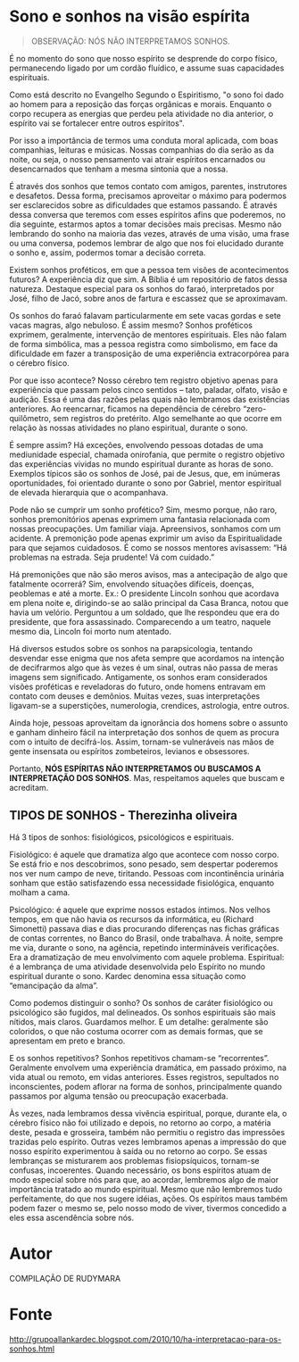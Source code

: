 # Sono e sonhos na visão espírita

> OBSERVAÇÃO: NÓS NÃO INTERPRETAMOS SONHOS.

É no momento do sono que nosso espírito se desprende do corpo físico, permanecendo ligado por um cordão fluídico, e assume suas capacidades espirituais.

Como está descrito no Evangelho Segundo o Espiritismo, "o sono foi dado ao homem para a reposição das forças orgânicas e morais. Enquanto o corpo recupera as energias que perdeu pela atividade no dia anterior, o espírito vai se fortalecer entre outros espíritos".

Por isso a importância de termos uma conduta moral aplicada, com boas companhias, leituras e músicas. Nossas companhias do dia serão as da noite, ou seja, o nosso pensamento vai atrair espíritos encarnados ou desencarnados que tenham a mesma sintonia que a nossa.

É através dos sonhos que temos contato com amigos, parentes, instrutores e desafetos. Dessa forma, precisamos aproveitar o máximo para podermos ser esclarecidos sobre as dificuldades que estamos passando. É através dessa conversa que teremos com esses espíritos afins que poderemos, no dia seguinte, estarmos aptos a tomar decisões mais precisas. Mesmo não lembrando do sonho na maioria das vezes, através de uma visão, uma frase ou uma conversa, podemos lembrar de algo que nos foi elucidado durante o sonho e, assim, podermos tomar a decisão correta.

Existem sonhos proféticos, em que a pessoa tem visões de acontecimentos futuros? A experiência diz que sim. A Bíblia é um repositório de fatos dessa natureza. Destaque especial para os sonhos do faraó, interpretados por José, filho de Jacó, sobre anos de fartura e escassez que se aproximavam.

Os sonhos do faraó falavam particularmente em sete vacas gordas e sete vacas magras, algo nebuloso. É assim mesmo? Sonhos proféticos exprimem, geralmente, intervenção de mentores espirituais. Eles não falam de forma simbólica, mas a pessoa registra como simbolismo, em face da dificuldade em fazer a transposição de uma experiência extracorpórea para o cérebro físico.

Por que isso acontece? Nosso cérebro tem registro objetivo apenas para experiência que passam pelos cinco sentidos – tato, paladar, olfato, visão e audição. Essa é uma das razões pelas quais não lembramos das existências anteriores. Ao reencarnar, ficamos na dependência de cérebro “zero-quilômetro, sem registros do pretérito. Algo semelhante ao que ocorre em relação às nossas atividades no plano espiritual, durante o sono.

É sempre assim? Há exceções, envolvendo pessoas dotadas de uma mediunidade especial, chamada onirofania, que permite o registro objetivo das experiências vividas no mundo espiritual durante as horas de sono. Exemplos típicos são os sonhos de José, pai de Jesus, que, em inúmeras oportunidades, foi orientado durante o sono por Gabriel, mentor espiritual de elevada hierarquia que o acompanhava.

Pode não se cumprir um sonho profético? Sim, mesmo porque, não raro, sonhos premonitórios apenas exprimem uma fantasia relacionada com nossas preocupações. Um familiar viaja. Apreensivos, sonhamos com um acidente. A premonição pode apenas exprimir um aviso da Espiritualidade para que sejamos cuidadosos. É como se nossos mentores avisassem: “Há problemas na estrada. Seja prudente! Vá com cuidado.”

Há premonições que não são meros avisos, mas a antecipação de algo que fatalmente ocorrerá? Sim, envolvendo situações difíceis, doenças, peoblemas e até a morte. Ex.: O presidente Lincoln sonhou que acordava em plena noite e, dirigindo-se ao salão principal da Casa Branca, notou que havia um velório. Perguntou a um soldado, que lhe respondeu que era do presidente, que fora assassinado. Comparecendo a um teatro, naquele mesmo dia, Lincoln foi morto num atentado.

Há diversos estudos sobre os sonhos na parapsicologia, tentando desvendar esse enigma que nos afeta sempre que acordamos na intenção de decifrarmos algo que às vezes é um sinal, outras não passa de meras imagens sem significado. Antigamente, os sonhos eram considerados visões proféticas e reveladoras do futuro, onde homens entravam em contato com deuses e demônios. Muitas vezes, suas interpretações ligavam-se a superstições, numerologia, crendices, astrologia, entre outros.

Ainda hoje, pessoas aproveitam da ignorância dos homens sobre o assunto e ganham dinheiro fácil na interpretação dos sonhos de quem as procura com o intuito de decifrá-los. Assim, tornam-se vulneráveis nas mãos de gente insensata ou espíritos zombeteiros, levianos e obsessores.
 

Portanto, **NÓS ESPÍRITAS NÃO INTERPRETAMOS OU BUSCAMOS A INTERPRETAÇÃO DOS SONHOS**. Mas, respeitamos aqueles que buscam e acreditam.



## TIPOS DE SONHOS - Therezinha oliveira
 

Há 3 tipos de sonhos: fisiológicos, psicológicos e espirituais. 

Fisiológico: é aquele que dramatiza algo que acontece com nosso corpo. Se está frio e nos descobrimos, sono pesado, sem despertar poderemos nos ver num campo de neve, tiritando. Pessoas com incontinência urinária sonham que estão satisfazendo essa necessidade fisiológica, enquanto molham a cama. 

Psicológico: é aquele que exprime nossos estados íntimos. Nos velhos tempos, em que não havia os recursos da informática, eu (Richard Simonetti) passava dias e dias procurando diferenças nas fichas gráficas de contas correntes, no Banco do Brasil, onde trabalhava. Á noite, sempre me via, durante o sono, na agência, repetindo intermináveis verificações. Era a dramatização de meu envolvimento com aquele problema.
Espiritual: é a lembrança de uma atividade desenvolvida pelo Espírito no mundo espiritual durante o sono. Kardec denomina essa situação como “emancipação da alma”.

Como podemos distinguir o sonho? Os sonhos de caráter fisiológico ou psicológico são fugidos, mal delineados. Os sonhos espirituais são mais nítidos, mais claros. Guardamos melhor. E um detalhe: geralmente são coloridos, o que não costuma ocorrer com as demais formas, que se apresentam em preto e branco.

E os sonhos repetitivos? Sonhos repetitivos chamam-se “recorrentes”. Geralmente envolvem uma experiência dramática, em passado próximo, na vida atual ou remoto, em vidas anteriores. Esses registros, sepultados no inconscientes, podem aflorar na forma de sonhos, principalmente quando passamos por alguma tensão ou preocupação exacerbada.

Às vezes, nada lembramos dessa vivência espiritual, porque, durante ela, o cérebro físico não foi utilizado e depois, no retorno ao corpo, a matéria deste, pesada e grosseira, também não permitiu o registro das impressões trazidas pelo espírito.
Outras vezes lembramos apenas a impressão do que nosso espírito experimentou à saída ou no retorno ao corpo. Se essas lembranças se misturarem aos problemas fisiopsíquicos, tornam-se confusas, incoerentes.
Quando necessário, os bons espíritos atuam de modo especial sobre nós para que, ao acordar, lembremos algo de maior importância tratado ao mundo espiritual. Mesmo que não lembremos tudo perfeitamente, do que nos sugere idéias, ações.
Os espíritos maus também podem fazer o mesmo se, pelo nosso modo de viver, tivermos concedido a eles essa ascendência sobre nós.

# Autor
COMPILAÇÃO DE RUDYMARA

# Fonte
http://grupoallankardec.blogspot.com/2010/10/ha-interpretacao-para-os-sonhos.html
